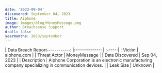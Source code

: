 ```yaml
---
date: '2023-09-04'
discovered: September 04, 2023
title: Aiphone
image: images/blog/MoneyMessage.png
author: Breachsense Support
draft: false
yearmonths: 2023/september
---
```


| Data Breach Report------------:     |:-------------:    | :-----:|
| Victim      | aiphone.com      | 
| Threat Actor      | MoneyMessage      | 
| Date Discovered      | Sep 04, 2023      | 
| Description      | Aiphone Corporation is an electronic manufacturing company specializing in communication devices.      | 
| Leak Size      | Unknown      | 

